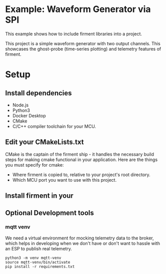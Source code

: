 # Example: Waveform Generator via SPI

This example shows how to include firment libraries into a project. 

This project is a simple waveform generator with two output channels.  This showcases the ghost-probe (time-series plotting) and telemetry  features of firment.  


# Setup

## Install dependencies
- Node.js
- Python3
- Docker Desktop
- CMake
- C/C++ compiler toolchain for your MCU.

## Edit your CMakeLists.txt
CMake is the captain of the firment ship - it handles the necessary build steps for making cmake functional in your application.  Here are the things you must specify for cmake: 
- Where firment is copied to, relative to your project's root directory. 
- Which MCU port you want to use with this project.  

## Install firment in your 

## Optional Development tools
### mqtt venv
We need a virtual environment for mocking telemetry data to the broker, which helps in developing when we don't have or don't want to hassle with an ESP to publish real telemetry.
```
python3 -m venv mqtt-venv
source mqtt-venv/bin/activate
pip install -r requirements.txt
```
